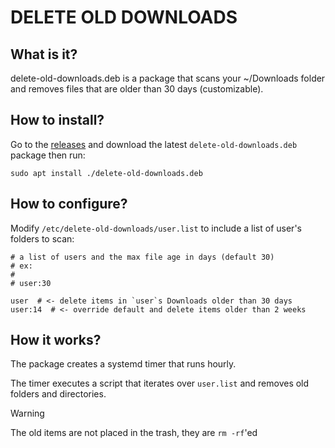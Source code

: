 # DELETE OLD DOWNLOADS

## What is it?

delete-old-downloads.deb is a package that scans your ~/Downloads folder and removes files that are older than 30 days (customizable).

## How to install?

Go to the [releases](/releases) and download the latest `delete-old-downloads.deb` package then run:

`sudo apt install ./delete-old-downloads.deb`

## How to configure?

Modify `/etc/delete-old-downloads/user.list` to include a list of user's folders to scan:

```
# a list of users and the max file age in days (default 30)
# ex:
# 
# user:30

user  # <- delete items in `user`s Downloads older than 30 days
user:14  # <- override default and delete items older than 2 weeks
```

## How it works?

The package creates a systemd timer that runs hourly.

The timer executes a script that iterates over `user.list` and removes old folders and directories.

> [!WARNING]
> The old items are not placed in the trash, they are `rm -rf`'ed
